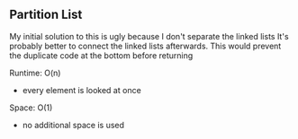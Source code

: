 ## Partition List

My initial solution to this is ugly because I don't separate the linked lists
It's probably better to connect the linked lists afterwards.
This would prevent the duplicate code at the bottom before returning

Runtime: O(n)
- every element is looked at once

Space: O(1)
- no additional space is used